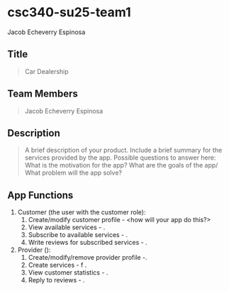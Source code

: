 # csc340-su25-team1

Jacob Echeverry Espinosa

## Title
> Car Dealership 

## Team Members
> Jacob Echeverry Espinosa

## Description
> A brief description of your product. Include a brief summary for the services provided by the app.
> Possible questions to answer here:  What is the motivation for the app? What are the goals of the app/ What problem will the app solve?
>

## App Functions
1. Customer (the user with the customer role):
    1. Create/modify customer profile - <how will your app do this?>
    2. View available services - .
    3. Subscribe to available services - .
    4. Write reviews for subscribed services - .
2. Provider ():
    1. Create/modify/remove provider profile -.
    2. Create services - f .
    3. View customer statistics -  .
    4. Reply to reviews - .